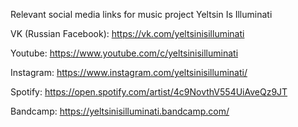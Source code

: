 Relevant social media links for music project Yeltsin Is Illuminati


VK (Russian Facebook):
https://vk.com/yeltsinisilluminati

Youtube:
https://www.youtube.com/c/yeltsinisilluminati

Instagram:
https://www.instagram.com/yeltsinisilluminati/

Spotify:
https://open.spotify.com/artist/4c9NovthV554UiAveQz9JT

Bandcamp:
https://yeltsinisilluminati.bandcamp.com/
